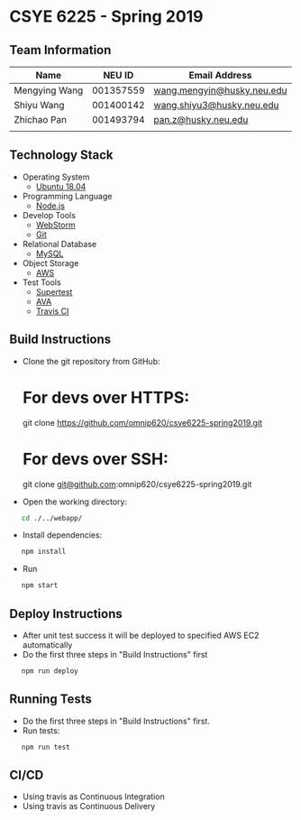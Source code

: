 # CSYE 6225 - Spring 2019

## Team Information

| Name | NEU ID | Email Address |
| --- | --- | --- |
| Mengying Wang | 001357559 | wang.mengyin@husky.neu.edu |
| Shiyu Wang | 001400142 | wang.shiyu3@husky.neu.edu |
| Zhichao Pan | 001493794 | pan.z@husky.neu.edu |
| | | |

## Technology Stack
* Operating System
  * [Ubuntu 18.04](http://releases.ubuntu.com/bionic/)
* Programming Language
  * [Node.js](https://nodejs.org/en/)
* Develop Tools
  * [WebStorm](https://www.jetbrains.com/webstorm/)
  * [Git](https://git-scm.com)
* Relational Database
  * [MySQL](https://www.mysql.com)
* Object Storage
  * [AWS](https://aws.amazon.com)
* Test Tools
  * [Supertest](https://www.npmjs.com/package/supertest)
  * [AVA](https://github.com/avajs)
  * [Travis CI](https://travis-ci.org)

## Build Instructions
* Clone the git repository from GitHub:


     # For devs over HTTPS:
     git clone https://github.com/omnip620/csye6225-spring2019.git

     # For devs over SSH:
     git clone git@github.com:omnip620/csye6225-spring2019.git
* Open the working directory:
```bash
   cd ./../webapp/
   ```
* Install dependencies:
```bash
   npm install
   ```
* Run
```bash
   npm start
   ```
## Deploy Instructions
* After unit test success it will be deployed to specified AWS EC2 automatically
* Do the first three steps in "Build Instructions" first
```bash
   npm run deploy
   ```
## Running Tests
* Do the first three steps in "Build Instructions" first.
* Run tests:
```bash
   npm run test
   ```

## CI/CD
- Using travis as Continuous Integration
- Using travis as Continuous Delivery


